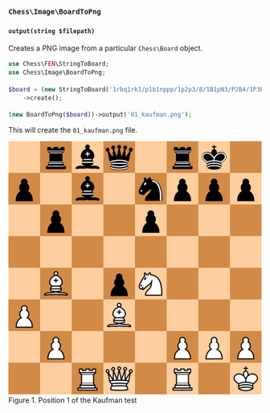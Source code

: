 ### `Chess\Image\BoardToPng`

#### `output(string $filepath)`

Creates a PNG image from a particular `Chess\Board` object.

```php
use Chess\FEN\StringToBoard;
use Chess\Image\BoardToPng;

$board = (new StringToBoard('1rbq1rk1/p1b1nppp/1p2p3/8/1B1pN3/P2B4/1P3PPP/2RQ1R1K w - - bm Nf6+'))
    ->create();

(new BoardToPng($board))->output('01_kaufman.png');
```

This will create the `01_kaufman.png` file.

![Figure 1](/tests/data/img/01_kaufman.png)
Figure 1. Position 1 of the Kaufman test
